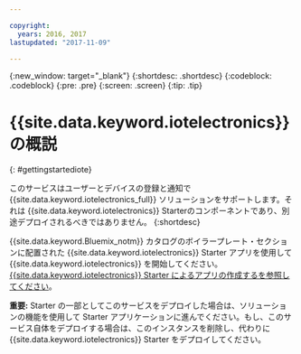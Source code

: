 ```yaml
---

copyright:
  years: 2016, 2017
lastupdated: "2017-11-09"

---
```


<!-- Common attributes used in the template are defined as follows: -->
{:new_window: target="\_blank"}
{:shortdesc: .shortdesc}
{:codeblock: .codeblock}
{:pre: .pre}
{:screen: .screen}
{:tip: .tip}

# {{site.data.keyword.iotelectronics}} の概説
{: #gettingstartediote}

このサービスはユーザーとデバイスの登録と通知で {{site.data.keyword.iotelectronics_full}} ソリューションをサポートします。それは {{site.data.keyword.iotelectronics}} Starterのコンポーネントであり、別途デプロイされるべきではありません。
{:shortdesc}

{{site.data.keyword.Bluemix_notm}} カタログのボイラープレート・セクションに配置された {{site.data.keyword.iotelectronics}} Starter アプリを使用して {{site.data.keyword.iotelectronics}} を開始してください。[ {{site.data.keyword.iotelectronics}} Starter によるアプリの作成するを参照してください](/docs/starters/IoTElectronics-starter/iot4egettingstarted.html)。

**重要:** Starter の一部としてこのサービスをデプロイした場合は、ソリューションの機能を使用して Starter アプリケーションに進んでください。もし、このサービス自体をデプロイする場合は、このインスタンスを削除し、代わりに {{site.data.keyword.iotelectronics}} Starter をデプロイしてください。
